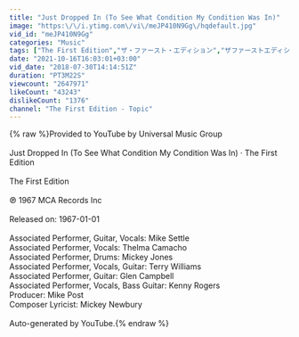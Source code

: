 ```yaml
---
title: "Just Dropped In (To See What Condition My Condition Was In)"
image: "https:\/\/i.ytimg.com\/vi\/meJP410N9Gg\/hqdefault.jpg"
vid_id: "meJP410N9Gg"
categories: "Music"
tags: ["The First Edition","ザ・ファースト・エディション","ザファーストエディション"]
date: "2021-10-16T16:03:01+03:00"
vid_date: "2018-07-30T14:14:51Z"
duration: "PT3M22S"
viewcount: "2647971"
likeCount: "43243"
dislikeCount: "1376"
channel: "The First Edition - Topic"
---
```

{% raw %}Provided to YouTube by Universal Music Group<br /><br />Just Dropped In (To See What Condition My Condition Was In) · The First Edition<br /><br />The First Edition<br /><br />℗ 1967 MCA Records Inc<br /><br />Released on: 1967-01-01<br /><br />Associated  Performer, Guitar, Vocals: Mike Settle<br />Associated  Performer, Vocals: Thelma Camacho<br />Associated  Performer, Drums: Mickey Jones<br />Associated  Performer, Vocals, Guitar: Terry Williams<br />Associated  Performer, Guitar: Glen Campbell<br />Associated  Performer, Vocals, Bass  Guitar: Kenny Rogers<br />Producer: Mike Post<br />Composer  Lyricist: Mickey Newbury<br /><br />Auto-generated by YouTube.{% endraw %}
